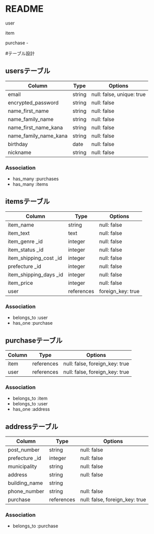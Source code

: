 # README

user

item

purchase - 


#テーブル設計

## usersテーブル

| Column                | Type       | Options                        |
| --------------------- | ---------- | ------------------------------ |
| email                 | string     | null: false, unique: true      | 
| encrypted_password    | string     | null: false                    |
| name_first_name       | string     | null: false                    |
| name_family_name      | string     | null: false                    |
| name_first_name_kana  | string     | null: false                    |
| name_family_name_kana | string     | null: false                    |
| birthday              | date       | null: false                    |
| nickname              | string     | null: false                    |

### Association
- has_many :purchases
- has_many :items

## itemsテーブル

| Column                 | Type       | Options                        |
| ---------------------- | ---------- | ------------------------------ |
| item_name              | string     | null: false                    | 
| item_text              | text       | null: false                    |
| item_genre _id         | integer    | null: false                    |
| item_status _id        | integer    | null: false                    |
| item_shipping_cost _id | integer    | null: false                    |
| prefecture _id         | integer    | null: false                    |
| item_shipping_days _id | integer    | null: false                    |
| item_price             | integer    | null: false                    |
| user                   | references | foreign_key: true              |

### Association
- belongs_to :user
- has_one    :purchase

## purchaseテーブル

| Column     | Type       | Options                        |
| ---------- | ---------- | ------------------------------ |
| item       | references | null: false, foreign_key: true |
| user       | references | null: false, foreign_key: true |

### Association
- belongs_to :item
- belongs_to :user
- has_one    :address

## addressテーブル

| Column          | Type       | Options                        |
| --------------- | ---------- | ------------------------------ |
| post_number     | string     | null: false                    |
| prefecture _id  | integer    | null: false                    |
| municipality    | string     | null: false                    |
| address         | string     | null: false                    |
| building_name   | string     |                                |
| phone_number    | string     | null: false                    |
| purchase        | references | null: false, foreign_key: true |

### Association
- belongs_to :purchase
